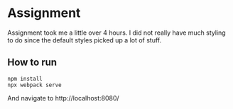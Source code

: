 # Assignment
Assignment took me a little over 4 hours. 
I did not really have much styling to do since the default styles picked up a lot of stuff.

## How to run
```
npm install
npx webpack serve
```
And navigate to http://localhost:8080/
